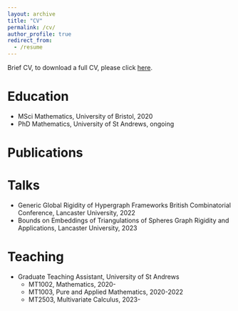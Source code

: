 ```yaml
---
layout: archive
title: "CV"
permalink: /cv/
author_profile: true
redirect_from:
  - /resume
---
```


Brief CV, to download a full CV, please click [here](http://jsouthgate1.github.io/files/JackSouthgateCV.pdf).

Education
======
* MSci Mathematics, University of Bristol, 2020
* PhD Mathematics, University of St Andrews, ongoing

Publications
======
  
Talks
======
* Generic Global Rigidity of Hypergraph Frameworks
  British Combinatorial Conference, Lancaster University, 2022
* Bounds on Embeddings of Triangulations of Spheres
  Graph Rigidity and Applications, Lancaster University, 2023
  
Teaching
======
* Graduate Teaching Assistant, University of St Andrews
   * MT1002, Mathematics, 2020-
   * MT1003, Pure and Applied Mathematics, 2020-2022
   * MT2503, Multivariate Calculus, 2023-

